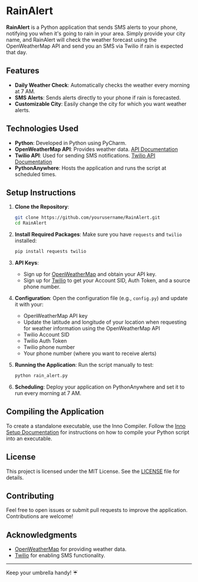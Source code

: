 # RainAlert

**RainAlert** is a Python application that sends SMS alerts to your phone, notifying you when it's going to rain in your area. Simply provide your city name, and RainAlert will check the weather forecast using the OpenWeatherMap API and send you an SMS via Twilio if rain is expected that day.

## Features

- **Daily Weather Check**: Automatically checks the weather every morning at 7 AM.
- **SMS Alerts**: Sends alerts directly to your phone if rain is forecasted.
- **Customizable City**: Easily change the city for which you want weather alerts.

## Technologies Used

- **Python**: Developed in Python using PyCharm.
- **OpenWeatherMap API**: Provides weather data. [API Documentation](https://openweathermap.org/api)
- **Twilio API**: Used for sending SMS notifications. [Twilio API Documentation](https://www.twilio.com/docs/usage/api)
- **PythonAnywhere**: Hosts the application and runs the script at scheduled times.

## Setup Instructions

1. **Clone the Repository**:
   ```bash
   git clone https://github.com/yourusername/RainAlert.git
   cd RainAlert
   ```

2. **Install Required Packages**:
   Make sure you have `requests` and `twilio` installed:
   ```bash
   pip install requests twilio
   ```

3. **API Keys**:
   - Sign up for [OpenWeatherMap](https://openweathermap.org/) and obtain your API key. 
   - Sign up for [Twilio](https://www.twilio.com/) to get your Account SID, Auth Token, and a source phone number.

4. **Configuration**:
   Open the configuration file (e.g., `config.py`) and update it with your:
   - OpenWeatherMap API key
   - Update the latitude and longitude of your location when requesting for weather information using the OpenWeatherMap API
   - Twilio Account SID
   - Twilio Auth Token
   - Twilio phone number
   - Your phone number (where you want to receive alerts)

5. **Running the Application**:
   Run the script manually to test:
   ```bash
   python rain_alert.py
   ```

6. **Scheduling**:
   Deploy your application on PythonAnywhere and set it to run every morning at 7 AM.

## Compiling the Application

To create a standalone executable, use the Inno Compiler. Follow the [Inno Setup Documentation](https://jrsoftware.org/isinfo.php) for instructions on how to compile your Python script into an executable.

## License

This project is licensed under the MIT License. See the [LICENSE](LICENSE) file for details.

## Contributing

Feel free to open issues or submit pull requests to improve the application. Contributions are welcome!

## Acknowledgments

- [OpenWeatherMap](https://openweathermap.org/) for providing weather data.
- [Twilio](https://www.twilio.com/) for enabling SMS functionality.

---

Keep your umbrella handy! ☔️
